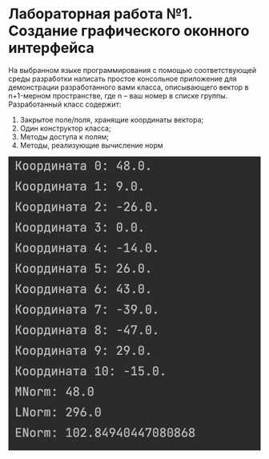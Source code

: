 # Лабораторная работа №1. Создание графического оконного интерфейса

На выбранном языке программирования с помощью соответствующей среды разработки написать простое консольное приложение для демонстрации разработанного вами класса, описывающего вектор  в n+1-мерном пространстве, где n – ваш номер в списке группы. Разработанный класс содержит:
1) Закрытое поле/поля, хранящие координаты вектора;
2) Один конструктор класса;
3) Методы доступа к полям;
4) Методы, реализующие вычисление норм

![screenshot](/Lab1/example.png?raw=true)
